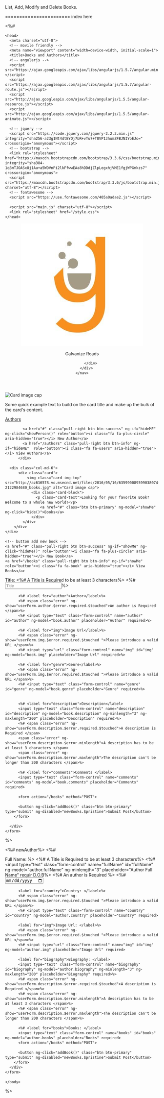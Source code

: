 List, Add, Modify and Delete Books.


=======================
index here

<%# <!DOCTYPE html>
<html lang="en" ng-app="library">

    <head>
      <meta charset="utf-8">
      <!-- movile friendly -->
      <meta name="viewport" content="width=device-width, initial-scale=1">
      <title>Books and Authors</title>
      <!-- angularjs -->
      <script src="https://ajax.googleapis.com/ajax/libs/angularjs/1.5.7/angular.min.js"></script>
      <script src="https://ajax.googleapis.com/ajax/libs/angularjs/1.5.7/angular-route.js"></script>
      <script src="http://ajax.googleapis.com/ajax/libs/angularjs/1.5.5/angular-resource.js"></script>
      <script src="http://ajax.googleapis.com/ajax/libs/angularjs/1.5.5/angular-animate.js"></script>

      <!-- jquery -->
      <script src="https://code.jquery.com/jquery-2.2.3.min.js" integrity="sha256-a23g1Nt4dtEYOj7bR+vTu7+T8VP13humZFBJNIYoEJo=" crossorigin="anonymous"></script>
      <!-- bootstrap -->
      <link rel="stylesheet" href="https://maxcdn.bootstrapcdn.com/bootstrap/3.3.6/css/bootstrap.min.css" integrity="sha384-1q8mTJOASx8j1Au+a5WDVnPi2lkFfwwEAa8hDDdjZlpLegxhjVME1fgjWPGmkzs7" crossorigin="anonymous">
      <script src="https://maxcdn.bootstrapcdn.com/bootstrap/3.3.6/js/bootstrap.min.js" charset="utf-8"></script>
      <!-- fontawesome -->
      <script src="https://use.fontawesome.com/405a0adae2.js"></script>

      <script src="main.js" charset="utf-8"></script>
      <link rel="stylesheet" href="/style.css">
    </head>

<body>
  <header>
    <nav class="navbar navbar-default">
        <div class="container-fluid">
            <div class="navbar-header">
                <a class="navbar-brand" href="#">
                    <img class="brand-img" alt="brand" src="/img/Galvanizelogo.jpeg">
                </a>
                <p class="navbar-text">Galvanize Reads</p>

            </div>
        </div>
    </nav>
</header>


<div class="container">
      <div class="row">
          <div class="col-md-6">
              <div class="card">
                  <img class="card-img-top" src="http://milestoneseducation.com/wp-content/uploads/2016/06/Books-bookshelf-person-head-540w.jpg" alt="Card image cap">
                      <div class="card-block">
                          <p class="card-text">Some quick example text to build on the card title and make up the bulk of the card's content.</p>
                          <a href="#" class="btn btn-primary" ng-model="hideME" ng-click="showME()">Authors</a>
                      </div>
                    </div>

            <a href="#" class="pull-right btn btn-success" ng-if="hideME" ng-click="showPerson()" role="button"><i class="fa fa-plus-circle" aria-hidden="true"></i> New Author</a>
            <a href="/authors" class="pull-right btn btn-info" ng-if="hideME"  role="button"><i class="fa fa-users" aria-hidden="true"></i> View Authors</a>
          </div>

      <div class="col-md-6">
          <div class="card">
              <img class="card-img-top" src="http://az616578.vo.msecnd.net/files/2016/05/16/635990089599038074-2122984680_books.jpg" alt="Card image cap">
                <div class="card-block">
                  <p class="card-text">Looking for your favorite Book? Welcome to a whole new world!</p>
                    <a href="#" class="btn btn-primary" ng-model="showMe" ng-click="hide()">Books</a>
                </div>
            </div>
        </div>
    </div>

    <!-- button add new book -->
    <a href="#" class="pull-right btn btn-success" ng-if="showMe" ng-click="hideMe()" role="button"><i class="fa fa-plus-circle" aria-hidden="true"></i> New Book</a>
    <a href="/books" class="pull-right btn btn-info" ng-if="showMe"  role="button"><i class="fa fa-book" aria-hidden="true"></i> View Books</a>

  </div>
</div>


  <!-- add books -->
  <form name="newBooks" ng-if="hideForm" class="my-form" action="/books" method="POST" ng-hide="newBooks.$submitted" novalidate>
      <div class="form-group">
          <label for="title">Title: </label>
          <%# <span class="error" ng-show="userForm.title.$error.minlength" ng-class="{'has-error': userForm.title.$invalid && !userForm.title.$pristine, 'has-success': userForm.title.$valid}">A Title is Required to be at least 3 characters</span>%>
          <%# <input type="text" class="form-control" name="title" id="title" ng-model="book.title" ng-minlength="3" placeholder="Title" required>%>

          <%# <label for="author">Author</label>%>
          <%# <span class="error" ng-show="userForm.author.$error.required.$touched">An author is Required </span>%>
          <%# <input type="text" class="form-control" name="author" id="author" ng-model="book.author" placeholder="Author" required>%>

          <%# <label for="img">Image Url</label>%>
          <%# <span class="error" ng-show="userForm.img.$error.required.$touched ">Please introduce a valid URL </span>%>
          <%# <input type="url" class="form-control" name="img" id="img" ng-model="book.img" placeholder="Image Url" required>%>

          <%# <label for="genre">Genre</label>%>
          <%# <span class="error" ng-show="userForm.img.$error.required.$touched ">Please introduce a valid URL </span>%>
          <%# <input type="text" class="form-control" name="genre" id="genre" ng-model="book.genre" placeholder="Genre" required>%>


          <%# <label for="description">Description</label>
          <input type="text" class="form-control" name="description" id="description" ng-model="book.description" ng-minlength="3" ng-maxlength="200" placeholder="Description" required>%>
          <%# <span class="error" ng-show="userForm.description.$error.required.$touched">A description is Required </span>
          <span class="error" ng-show="userForm.description.$error.minlength">A description has to be at least 3 characters </span>
          <span class="error" ng-show="userForm.description.$error.maxlength">The description can't be longer than 200 characters </span>%>

          <%# <label for="comments">Comments </label>
          <input type="text" class="form-control" name="comments" id="comments" ng-model="book.comments" placeholder="Comments" required>

          <form action="/books" method="POST">

          <button ng-click="addBook()" class="btn btn-primary" type="submit" ng-disabled="newBooks.$pristine">Submit Post</button>
        </form>

      </div>
    </form>
%>

<%# newAuthor%>
    <%# <form name="newAuthor" ng-if="showAuthor" class="my-form" action="/authors" method="POST" ng-hide="newAuthor.$submitted" novalidate>
      <div class="form-group">
          <label for="fullName">Full Name: </label>%>
          <%# <span class="error" ng-show="userForm.title.$error.minlength" ng-class="{'has-error': userForm.title.$invalid && !userForm.title.$pristine, 'has-success': userForm.title.$valid}">A Title is Required to be at least 3 characters</span>%>
          <%# <input type="text" class="form-control" name="fullName" id="fullName" ng-model="author.fullName" ng-minlength="3" placeholder="Author Full Name" requir
          <label for="dob">D.O.B</label>%>
          <%# <span class="error" ng-show="userForm.author.$error.required.$touched">An author is Required </span>%>
          <%# <input type="date" class="form-control" name="dob" id="dob" ng-model="author.dob" placeholder="D.O.B" required>

          <label for="country">Country: </label>%>
          <%# <span class="error" ng-show="userForm.img.$error.required.$touched ">Please introduce a valid URL </span>%>
          <%# <input type="text" class="form-control" name="country" id="country" ng-model="author.country" placeholder="Country" required>

          <label for="img">Image Url: </label>%>
          <%# <span class="error" ng-show="userForm.img.$error.required.$touched ">Please introduce a valid URL </span>%>
          <%# <input type="url" class="form-control" name="img" id="img" ng-model="author.img" placeholder="Image Url" required>

          <label for="biography">Biography: </label>
          <input type="text" class="form-control" name="biography" id="biography" ng-model="author.biography" ng-minlength="3" ng-maxlength="200" placeholder="Biography" required>%>
          <%# <span class="error" ng-show="userForm.description.$error.required.$touched">A description is Required </span>%>
          <%# <span class="error" ng-show="userForm.description.$error.minlength">A description has to be at least 3 characters </span>%>
          <%# <span class="error" ng-show="userForm.description.$error.maxlength">The description can't be longer than 200 characters </span>%>

          <%# <label for="books">Books: </label>
          <input type="text" class="form-control" name="books" id="books" ng-model="author.books" placeholder="Books" required>
          <form action="/books" method="POST">

          <button ng-click="addBook()" class="btn btn-primary" type="submit" ng-disabled="newBooks.$pristine">Submit Post</button>
        </form>
      </div>
    </form>

    </body>
</html>%>
